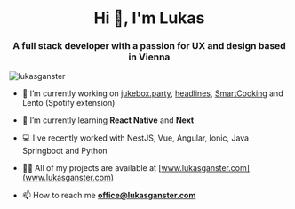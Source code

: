 <h1 align="center">Hi 👋, I'm Lukas</h1>
<h3 align="center">A full stack developer with a passion for UX and design based in Vienna</h3>

<p align="left"> <img src="https://komarev.com/ghpvc/?username=lukasganster&label=Profile%20views&color=0e75b6&style=flat" alt="lukasganster" /> </p>

- 🔭 I’m currently working on [jukebox.party](https://github.com/mobile-friends/jukebox-party), [headlines](https://github.com/lukasganster/headlines), [SmartCooking](https://www.smartcooking.at) and Lento (Spotify extension)
- 🌱 I’m currently learning **React Native** and **Next**

- 💻 I've recently worked with NestJS, Vue, Angular, Ionic, Java Springboot and Python

- 👨‍💻 All of my projects are available at [www.lukasganster.com](www.lukasganster.com)

- 📫 How to reach me **office@lukasganster.com**
